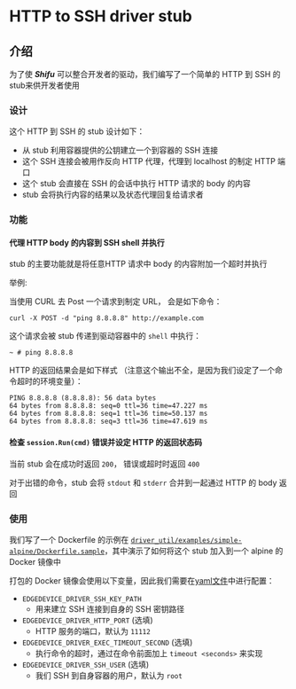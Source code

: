 # HTTP to SSH driver stub
## 介绍
为了使 ***Shifu*** 可以整合开发者的驱动，我们编写了一个简单的 HTTP 到 SSH 的 stub来供开发者使用

### 设计
这个 HTTP 到 SSH 的 stub 设计如下：
- 从 stub 利用容器提供的公钥建立一个到容器的 SSH 连接
- 这个 SSH 连接会被用作反向 HTTP 代理，代理到 localhost 的制定 HTTP 端口
- 这个 stub 会直接在 SSH 的会话中执行 HTTP 请求的 body 的内容
- stub 会将执行内容的结果以及状态代理回复给请求者

### 功能
#### 代理 HTTP body 的内容到 SSH shell 并执行
stub 的主要功能就是将任意HTTP 请求中 body 的内容附加一个超时并执行

举例:

当使用 CURL 去 Post 一个请求到制定 URL， 会是如下命令：

`curl -X POST -d "ping 8.8.8.8" http://example.com`

这个请求会被 stub 传递到驱动容器中的 `shell` 中执行：

`~ # ping 8.8.8.8`

HTTP 的返回结果会是如下样式 （注意这个输出不全，是因为我们设定了一个命令超时的环境变量）：

```
PING 8.8.8.8 (8.8.8.8): 56 data bytes
64 bytes from 8.8.8.8: seq=0 ttl=36 time=47.227 ms
64 bytes from 8.8.8.8: seq=1 ttl=36 time=50.137 ms
64 bytes from 8.8.8.8: seq=3 ttl=36 time=47.619 ms
```

#### 检查 `session.Run(cmd)` 错误并设定 HTTP 的返回状态码
当前 stub 会在成功时返回 `200`， 错误或超时时返回 `400`

对于出错的命令，stub 会将 `stdout` 和 `stderr` 合并到一起通过 HTTP 的 body 返回

### 使用
我们写了一个 Dockerfile 的示例在 [`driver_util/examples/simple-alpine/Dockerfile.sample`](/driver_util/examples/simple-alpine/Dockerfile.sample)，其中演示了如何将这个 stub 加入到一个 alpine 的 Docker 镜像中

打包的 Docker 镜像会使用以下变量，因此我们需要在[yaml文件](/driver_util/examples/simple-alpine/driver.yaml)中进行配置：
- `EDGEDEVICE_DRIVER_SSH_KEY_PATH`
  - 用来建立 SSH 连接到自身的 SSH 密钥路径
- `EDGEDEVICE_DRIVER_HTTP_PORT` (选填)
  - HTTP 服务的端口，默认为 `11112`
- `EDGEDEVICE_DRIVER_EXEC_TIMEOUT_SECOND` (选填)
  - 执行命令的超时，通过在命令前面加上 `timeout <seconds>` 来实现
- `EDGEDEVICE_DRIVER_SSH_USER` (选填)
  - 我们 SSH 到自身容器的用户，默认为 `root`
 